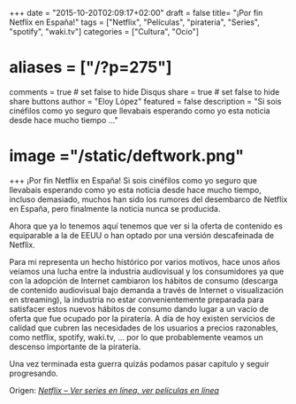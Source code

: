 +++
date = "2015-10-20T02:09:17+02:00"
draft = false
title= "¡Por fin Netflix en España!"
tags = ["Netflix", "Películas", "pirateria", "Series", "spotify", "waki.tv"]
categories = ["Cultura", "Ocio"]
# aliases = ["/?p=275"]
comments = true	# set false to hide Disqus
share = true	# set false to hide share buttons
author = "Eloy López"
featured = false
description = "Si sois cinéfilos como yo seguro que llevabais esperando como yo esta noticia desde hace mucho tiempo ..."
# image ="/static/deftwork.png"
+++
¡Por fin Netflix en España! Si sois cinéfilos como yo seguro que llevabais esperando como yo esta noticia desde hace mucho tiempo, incluso demasiado, muchos han sido los rumores del desembarco de Netflix en España, pero finalmente la noticia nunca se producida.

Ahora que ya lo tenemos aquí tenemos que ver si la oferta de contenido es equiparable a la de EEUU o han optado por una versión descafeinada de Netflix.

Para mi representa un hecho histórico por varios motivos, hace unos años veíamos una lucha entre la industria audiovisual y los consumidores ya que con la adopción de Internet cambiaron los hábitos de consumo (descarga de contenido audiovisual bajo demanda a través de Internet o visualización en streaming), la industria no estar convenientemente preparada para satisfacer estos nuevos hábitos de consumo dando lugar a un vacío de oferta que fue ocupado por la piratería. A día de hoy existen servicios de calidad que cubren las necesidades de los usuarios a precios razonables, como netflix, spotify, waki.tv, &#8230; por lo que probablemente veamos un descenso importante de la piratería.

Una vez terminada esta guerra quizás podamos pasar capitulo y seguir progresando.

Origen: _[Netflix &#8211; Ver series en línea, ver películas en línea][1]_

 [1]: https://www.netflix.com/es/?mqso=81743498&g=055947E3ECB9CE9FF5121C2323AA96D364532EB2&lkid=button&lnktrk=EMP
